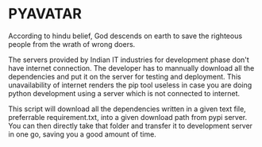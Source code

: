 
# PYAVATAR

According to hindu belief, God descends on earth to save the righteous people from the wrath of wrong doers.

The servers provided by Indian IT industries for development phase don't have internet connection. The developer has to mannually download all the dependencies and put it on the server for testing and deployment. This unavailability of internet renders the pip tool useless in case you are doing python development using a server which is not connected to internet.

This script will download all the dependencies written in a given text file, preferrable requirement.txt, into a given download path from pypi server. You can then directly take that folder and transfer it to development server in one go, saving you a good amount of time.
